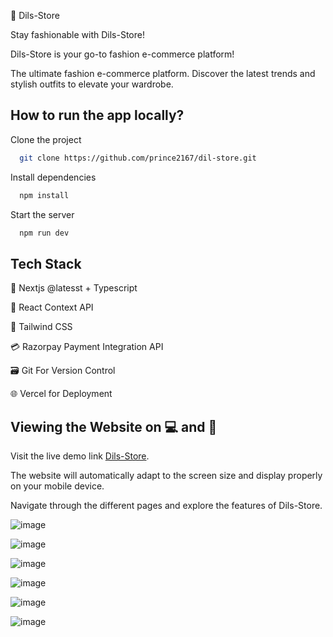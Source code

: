 💖 Dils-Store

Stay fashionable with Dils-Store! 

Dils-Store is your go-to fashion e-commerce platform!

The ultimate fashion e-commerce platform. Discover the latest trends and stylish outfits to elevate your wardrobe. 


## How to run the app locally?

Clone the project

```bash
  git clone https://github.com/prince2167/dil-store.git
```


Install dependencies

```bash
  npm install
```

Start the server

```bash
  npm run dev
```

## Tech Stack

🚦 Nextjs @latesst + Typescript

🔄 React Context API 

🎨 Tailwind CSS

💳 Razorpay Payment Integration API

🗃️ Git For Version Control

🌐 Vercel for Deployment



## Viewing the Website on 💻 and 📱

Visit the live demo link [Dils-Store](https://dil-store.vercel.app/).

The website will automatically adapt to the screen size and display properly on your mobile device.

Navigate through the different pages and explore the features of Dils-Store.

![image](https://github.com/prince2167/dil-store/assets/109654181/6f7534c5-bb3b-44b4-a764-d7b549b6d8ea)

![image](https://github.com/prince2167/dil-store/assets/109654181/1e380438-405b-4cf7-9657-57ead4ea566f)

![image](https://github.com/prince2167/dil-store/assets/109654181/0902c601-e7f7-4dee-8b61-f3365aa3c0f3)

![image](https://github.com/prince2167/dil-store/assets/109654181/d3fa5def-e963-4d60-aa1a-94bed2470752)

![image](https://github.com/prince2167/dil-store/assets/109654181/f504b1aa-43c8-4af6-92fb-363a27810a35)

![image](https://github.com/prince2167/dil-store/assets/109654181/b06754b8-e56f-4ecd-853d-8e636e04e19c)




